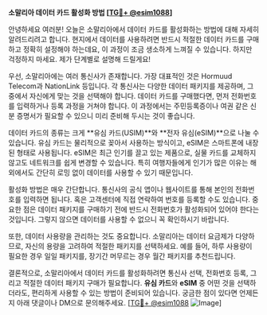 **소말리아 데이터 카드 활성화 방법 [[TG💪+ @esim1088](https://t.me/s/esim1088)]**

안녕하세요 여러분! 오늘은 소말리아에서 데이터 카드를 활성화하는 방법에 대해 자세히 알려드리려고 합니다. 현지에서 데이터를 사용하려면 반드시 적절한 데이터 카드를 구매하고 정확히 설정해야 하는데요, 이 과정이 조금 생소하게 느껴질 수 있습니다. 하지만 걱정하지 마세요. 제가 단계별로 설명해 드릴게요!

우선, 소말리아에는 여러 통신사가 존재합니다. 가장 대표적인 것은 Hormuud Telecom과 NationLink 등입니다. 각 통신사는 다양한 데이터 패키지를 제공하며, 그중에서 자신에게 맞는 것을 선택해야 합니다. 데이터 카드를 구매했다면, 먼저 전화번호를 입력하거나 등록 과정을 거쳐야 합니다. 이 과정에서는 주민등록증이나 여권 같은 신분 증명서가 필요할 수 있으니 미리 준비해 두시는 것이 좋습니다.

데이터 카드의 종류는 크게 **유심 카드(USIM)**와 **전자 유심(eSIM)**으로 나눌 수 있습니다. 유심 카드는 물리적으로 꽂아서 사용하는 방식이고, eSIM은 스마트폰에 내장된 형태로 사용됩니다. eSIM은 최근 인기를 끌고 있는 제품으로, 실물 카드를 교체하지 않고도 네트워크를 쉽게 변경할 수 있습니다. 특히 여행자들에게 인기가 많은 이유는 해외에서도 간단히 로밍 없이 데이터를 사용할 수 있기 때문입니다.

활성화 방법은 매우 간단합니다. 통신사의 공식 앱이나 웹사이트를 통해 본인의 전화번호를 입력하면 됩니다. 혹은 고객센터에 직접 연락하여 번호를 등록할 수도 있습니다. 중요한 점은 데이터 패키지를 구매하기 전에 반드시 전화번호가 활성화되어 있어야 한다는 것입니다. 그렇지 않으면 데이터를 사용할 수 없으니 꼭 확인하시기 바랍니다.

또한, 데이터 사용량을 관리하는 것도 중요합니다. 소말리아는 데이터 요금제가 다양하므로, 자신의 용량을 고려하여 적절한 패키지를 선택하세요. 예를 들어, 하루 사용량이 필요한 경우 일일 패키지를, 장기간 머무르는 경우 월간 패키지를 추천드립니다.

결론적으로, 소말리아에서 데이터 카드를 활성화하려면 통신사 선택, 전화번호 등록, 그리고 적절한 데이터 패키지 구매가 필요합니다. **유심 카드**와 **eSIM** 중 어떤 것을 선택하더라도, 편리하게 사용할 수 있는 방법이 준비되어 있습니다. 궁금한 점이 있다면 언제든지 아래 댓글이나 DM으로 문의해주세요. [[TG💪+ @esim1088](https://t.me/s/esim1088) ![Image](https://i.postimg.cc/Y0z9fWf4/image.png)]